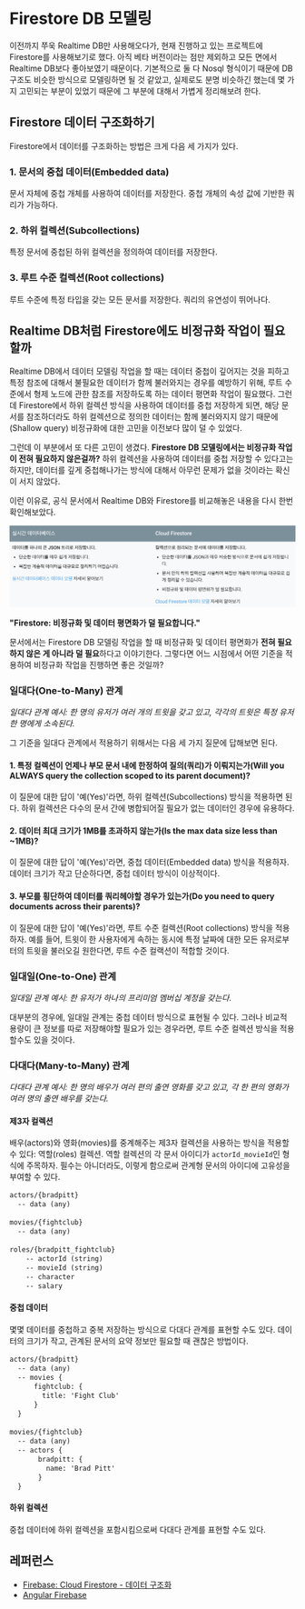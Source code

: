 # Firestore DB 모델링

이전까지 쭈욱 Realtime DB만 사용해오다가, 현재 진행하고 있는 프로젝트에 Firestore를 사용해보기로 했다. 아직 베타 버전이라는 점만 제외하고 모든 면에서 Realtime DB보다 좋아보였기 때문이다. 기본적으로 둘 다 Nosql 형식이기 때문에 DB 구조도 비슷한 방식으로 모델링하면 될 것 같았고, 실제로도 분명 비슷하긴 했는데 몇 가지 고민되는 부분이 있었기 때문에 그 부분에 대해서 가볍게 정리해보려 한다.

## Firestore 데이터 구조화하기

Firestore에서 데이터를 구조화하는 방법은 크게 다음 세 가지가 있다.

### 1. 문서의 중첩 데이터(Embedded data)

문서 자체에 중첩 개체를 사용하여 데이터를 저장한다. 중첩 개체의 속성 값에 기반한 쿼리가 가능하다.

### 2. 하위 컬렉션(Subcollections)

특정 문서에 중첩된 하위 컬렉션을 정의하여 데이터를 저장한다.

### 3. 루트 수준 컬렉션(Root collections)

루트 수준에 특정 타입을 갖는 모든 문서를 저장한다. 쿼리의 유연성이 뛰어나다.

## Realtime DB처럼 Firestore에도 비정규화 작업이 필요할까

Realtime DB에서 데이터 모델링 작업을 할 때는 데이터 중첩이 깊어지는 것을 피하고 특정 참조에 대해서 불필요한 데이터가 함께 불러와지는 경우를 예방하기 위해, 루트 수준에서 형제 노드에 관한 참조를 저장하도록 하는 데이터 평면화 작업이 필요했다. 그런데 Firestore에서 하위 컬렉션 방식을 사용하여 데이터를 중첩 저장하게 되면, 해당 문서를 참조하더라도 하위 컬렉션으로 정의한 데이터는 함께 불러와지지 않기 때문에(Shallow query) 비정규화에 대한 고민을 이전보다 많이 덜 수 있었다.

그런데 이 부분에서 또 다른 고민이 생겼다. **Firestore DB 모델링에서는 비정규화 작업이 전혀 필요하지 않은걸까?** 하위 컬렉션을 사용하여 데이터를 중첩 저장할 수 있다고는 하지만, 데이터를 깊게 중첩해나가는 방식에 대해서 아무런 문제가 없을 것이라는 확신이 서지 않았다.

이런 이유로, 공식 문서에서 Realtime DB와 Firestore를 비교해놓은 내용을 다시 한번 확인해보았다.

![Realtime DB와 Firestore 비교](./firestore-database-modeling.png)

**"Firestore: 비정규화 및 데이터 평면화가 덜 필요합니다."**

문서에서는 Firestore DB 모델링 작업을 할 때 비정규화 및 데이터 평면화가 **전혀 필요하지 않은 게 아니라 덜 필요**하다고 이야기한다. 그렇다면 어느 시점에서 어떤 기준을 적용하여 비정규화 작업을 진행하면 좋은 것일까?

### 일대다(One-to-Many) 관계

*일대다 관계 예시: 한 명의 유저가 여러 개의 트윗을 갖고 있고, 각각의 트윗은 특정 유저 한 명에게 소속된다.*

그 기준을 일대다 관계에서 적용하기 위해서는 다음 세 가지 질문에 답해보면 된다.

#### 1. 특정 컬렉션이 언제나 부모 문서 내에 한정하여 질의(쿼리)가 이뤄지는가(Will you ALWAYS query the collection scoped to its parent document)?

이 질문에 대한 답이 '예(Yes)'라면, 하위 컬렉션(Subcollections) 방식을 적용하면 된다. 하위 컬렉션은 다수의 문서 간에 병합되어질 필요가 없는 데이터인 경우에 유용하다.

#### 2. 데이터 최대 크기가 1MB를 초과하지 않는가(Is the max data size less than ~1MB)?

이 질문에 대한 답이 '예(Yes)'라면, 중첩 데이터(Embedded data) 방식을 적용하자. 데이터 크기가 작고 단순하다면, 중첩 데이터 방식이 이상적이다.

#### 3. 부모를 횡단하여 데이터를 쿼리헤야할 경우가 있는가(Do you need to query documents across their parents)?

이 질문에 대한 답이 '예(Yes)'라면, 루트 수준 컬렉션(Root collections) 방식을 적용하자. 예를 들어, 트윗이 한 사용자에게 속하는 동시에 특정 날짜에 대한 모든 유저로부터의 트윗을 불러오길 원한다면, 루트 수준 컬랙션이 적합할 것이다.

### 일대일(One-to-One) 관계

*일대일 관계 예시: 한 유저가 하나의 프리미엄 멤버십 계정을 갖는다.*

대부분의 경우에, 일대일 관계는 중첩 데이터 방식으로 표현될 수 있다. 그러나 비교적 용량이 큰 정보를 따로 저장해야할 필요가 있는 경우라면, 루트 수준 컬렉션 방식을 적용할수도 있을 것이다.

### 다대다(Many-to-Many) 관계

*다대다 관계 예시: 한 명의 배우가 여러 편의 출연 영화를 갖고 있고, 각 한 편의 영화가 여러 명의 출연 배우를 갖는다.*

#### 제3자 컬렉션

배우(actors)와 영화(movies)를 중계해주는 제3자 컬렉션을 사용하는 방식을 적용할 수 있다: 역할(roles) 컬렉션. 역할 컬렉션의 각 문서 아이디가 `actorId_movieId`인 형식에 주목하자. 필수는 아니더라도, 이렇게 함으로써 관계형 문서의 아이디에 고유성을 부여할 수 있다.

```plain
actors/{bradpitt}
  -- data (any)

movies/{fightclub}
  -- data (any)
  
roles/{bradpitt_fightclub}
    -- actorId (string)
    -- movieId (string)
    -- character
    -- salary
```

#### 중첩 데이터

몇몇 데이터를 중첩하고 중복 저장하는 방식으로 다대다 관계를 표현할 수도 있다. 데이터의 크기가 작고, 관계된 문서의 요약 정보만 필요할 때 괜찮은 방법이다.

```plain
actors/{bradpitt}
  -- data (any)
  -- movies {
      fightclub: {
        title: 'Fight Club'
      }
  }

movies/{fightclub}
  -- data (any)
  -- actors {
       bradpitt: {
         name: 'Brad Pitt'
       }
  }
```

#### 하위 컬렉션

중첩 데이터에 하위 컬렉션을 포함시킴으로써 다대다 관계를 표현할 수도 있다.

## 레퍼런스

* [Firebase: Cloud Firestore - 데이터 구조화](https://firebase.google.com/docs/firestore/manage-data/structure-data)
* [Angular Firebase](https://angularfirebase.com/lessons/firestore-nosql-data-modeling-by-example/)

